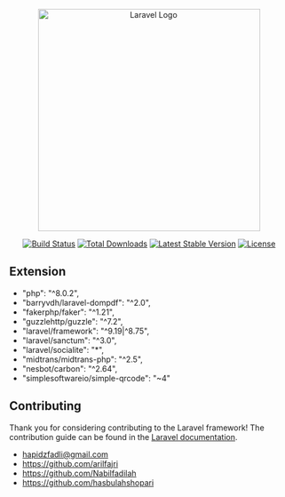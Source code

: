 <p align="center"><a href="https://laravel.com" target="_blank"><img src="https://raw.githubusercontent.com/laravel/art/master/logo-lockup/5%20SVG/2%20CMYK/1%20Full%20Color/laravel-logolockup-cmyk-red.svg" width="400" alt="Laravel Logo"></a></p>

<p align="center">
<a href="https://travis-ci.org/laravel/framework"><img src="https://travis-ci.org/laravel/framework.svg" alt="Build Status"></a>
<a href="https://packagist.org/packages/laravel/framework"><img src="https://img.shields.io/packagist/dt/laravel/framework" alt="Total Downloads"></a>
<a href="https://packagist.org/packages/laravel/framework"><img src="https://img.shields.io/packagist/v/laravel/framework" alt="Latest Stable Version"></a>
<a href="https://packagist.org/packages/laravel/framework"><img src="https://img.shields.io/packagist/l/laravel/framework" alt="License"></a>
</p>

## Extension

- "php": "^8.0.2",
- "barryvdh/laravel-dompdf": "^2.0",
- "fakerphp/faker": "^1.21",
- "guzzlehttp/guzzle": "^7.2",
- "laravel/framework": "^9.19|^8.75",
- "laravel/sanctum": "^3.0",
- "laravel/socialite": "*",
-  "midtrans/midtrans-php": "^2.5",
-  "nesbot/carbon": "^2.64",
-  "simplesoftwareio/simple-qrcode": "~4"

## Contributing

Thank you for considering contributing to the Laravel framework! The contribution guide can be found in the [Laravel documentation](https://laravel.com/docs/contributions).

- hapidzfadli@gmail.com
- https://github.com/arilfajri
- https://github.com/Nabilfadilah
- https://github.com/hasbulahshopari

